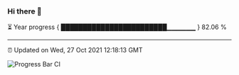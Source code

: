 ### Hi there 👋

⏳ Year progress { ████████████████████████▁▁▁▁▁▁ } 82.06 %

---

⏰ Updated on Wed, 27 Oct 2021 12:18:13 GMT

![Progress Bar CI](https://github.com/liununu/liununu/workflows/Progress%20Bar%20CI/badge.svg)
